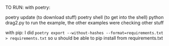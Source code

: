 TO RUN:
with poetry:

poetry update (to download stuff)
poetry shell (to get into the shell)
python drag2.py to run the example, the other examples were checking other stuff

with pip:
I did `poetry export --without-hashes --format=requirements.txt > requirements.txt` so u should be able to pip install from requirements.txt